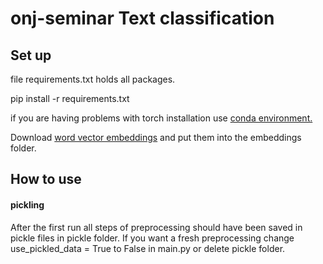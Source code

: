# onj-seminar Text classification

## Set up 

file requirements.txt holds all packages.

pip install -r requirements.txt

if you are having problems with torch installation use
 [conda environment.](https://docs.conda.io/en/latest/miniconda.html)
 
 Download [word vector embeddings](https://drive.google.com/drive/folders/1nc0FovOn5pqEVjjmW_Swikc66Nel1i6j?usp=sharing)
 and put them into the embeddings folder.
 
 ## How to use
 
 #### pickling
 After the first run all steps of preprocessing should have been saved
 in pickle files in pickle folder. If you want a fresh preprocessing 
 change use_pickled_data = True to False in main.py or delete pickle folder.